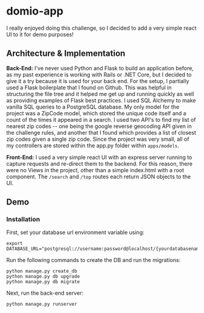 # domio-app

I really enjoyed doing this challenge, so I decided to add a very simple react UI to it for demo purposes!

## Architecture & Implementation

**Back-End:**
I've never used Python and Flask to build an application before, as my past experience is working with Rails or .NET Core, but I decided to give it a try because it is used for your back end.  For the setup, I partially used a Flask boilerplate that I found on Github.  This was helpful in structuring the file tree and it helped me get up and running quickly as well as providing examples of Flask best practices.  I used SQL Alchemy to make vanilla SQL queries to a PostgreSQL database.  My only model for the project was a ZipCode model, which stored the unique code itself and a count of the times it appeared in a search.  I used two API's to find my list of nearest zip codes -- one being the google reverse geocoding API given in the challenge rules, and another that I found which provides a list of closest zip codes given a single zip code.  Since the project was very small, all of my controllers are stored within the app.py folder within `apps/models`.

**Front-End:**
I used a very simple react UI with an express server running to capture requests and re-direct them to the backend.  For this reason, there were no Views in the project, other than a simple index.html with a root component. The `/search` and `/top` routes each return JSON objects to the UI.    

## Demo

### Installation

First, set your database url environment variable using:
```
export DATABASE_URL="postgresql://username:password@localhost/{yourdatabasename}"
```

Run the following commands to create the DB and run the migrations:
```
python manage.py create_db
python manage.py db upgrade
python manage.py db migrate
```

Next, run the back-end server:
```
python manage.py runserver
```
